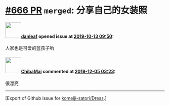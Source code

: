 # [\#666 PR](https://github.com/komeiji-satori/Dress/pull/666) `merged`: 分享自己的女装照

#### <img src="https://avatars.githubusercontent.com/u/10368411?u=4e418f11b294dffe76c2ee61fcb73af6171e15af&v=4" width="50">[danleaf](https://github.com/danleaf) opened issue at [2019-10-13 09:50](https://github.com/komeiji-satori/Dress/pull/666):

人家也是可爱的蓝孩子哟

#### <img src="https://avatars.githubusercontent.com/u/44936398?u=8906d90b8d942e838f66fc5e9e957d87c039384c&v=4" width="50">[ChibaMai](https://github.com/ChibaMai) commented at [2019-12-05 03:23](https://github.com/komeiji-satori/Dress/pull/666#issuecomment-561950348):

很漂亮


-------------------------------------------------------------------------------



[Export of Github issue for [komeiji-satori/Dress](https://github.com/komeiji-satori/Dress).]
